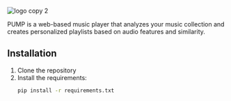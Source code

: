 
![logo copy 2](https://github.com/user-attachments/assets/d531b729-c97b-4de2-92e5-f631f4630227)

PUMP is a web-based music player that analyzes your music collection and creates personalized playlists based on audio features and similarity.

## Installation

1. Clone the repository
2. Install the requirements:
   ```bash
   pip install -r requirements.txt
